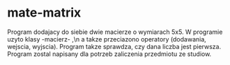 # mate-matrix

Program dodajacy do siebie dwie macierze o wymiarach 5x5.
W programie uzyto klasy -macierz- ,\n a takze przeciazono operatory (dodawania, wejscia, wyjscia).
Program takze sprawdza, czy dana liczba jest pierwsza.
Program zostal napisany dla potrzeb zaliczenia przedmiotu ze studiow.